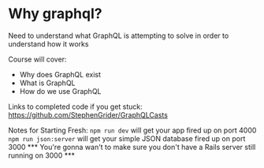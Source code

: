 # Why graphql?
Need to understand what GraphQL is attempting to solve in order to understand how it works

Course will cover:
 - Why does GraphQL exist
 - What is GraphQL
 - How do we use GraphQL

Links to completed code if you get stuck:
https://github.com/StephenGrider/GraphQLCasts

Notes for Starting Fresh:
`npm run dev` will get your app fired up on port 4000
`npm run json:server` will get your simple JSON database fired up on port 3000
*** You're gonna wan't to make sure you don't have a Rails server still running on 3000 ***
